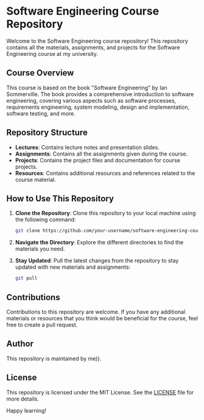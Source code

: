 # Software Engineering Course Repository

Welcome to the Software Engineering course repository! This repository contains all the materials, assignments, and projects for the Software Engineering course at my university.

## Course Overview

This course is based on the book "Software Engineering" by Ian Sommerville. The book provides a comprehensive introduction to software engineering, covering various aspects such as software processes, requirements engineering, system modeling, design and implementation, software testing, and more.

## Repository Structure

- **Lectures**: Contains lecture notes and presentation slides.
- **Assignments**: Contains all the assignments given during the course.
- **Projects**: Contains the project files and documentation for course projects.
- **Resources**: Contains additional resources and references related to the course material.

## How to Use This Repository

1. **Clone the Repository**: Clone this repository to your local machine using the following command:
   ```bash
   git clone https://github.com/your-username/software-engineering-course.git
   ```

2. **Navigate the Directory**: Explore the different directories to find the materials you need.

3. **Stay Updated**: Pull the latest changes from the repository to stay updated with new materials and assignments:
   ```bash
   git pull
   ```

## Contributions

Contributions to this repository are welcome. If you have any additional materials or resources that you think would be beneficial for the course, feel free to create a pull request.

## Author

This repository is maintained by me)).

## License

This repository is licensed under the MIT License. See the [LICENSE](LICENSE) file for more details.

Happy learning!
